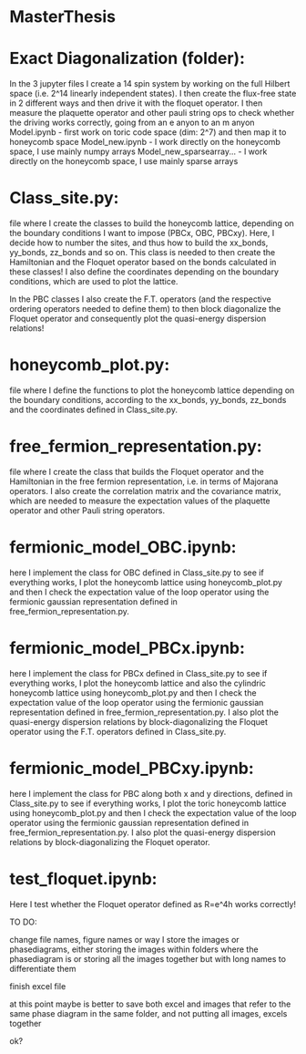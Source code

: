 # MasterThesis

# Exact Diagonalization (folder):
In the 3 jupyter files I create a 14 spin system by working on the full Hilbert space (i.e. 2^14 linearly independent states). I then create the flux-free state in 2 different ways and then drive it with the floquet operator. I then measure the plaquette operator and other pauli string ops to check whether the driving works correctly, going from an e anyon to an m anyon
Model.ipynb - first work on toric code space (dim: 2^7) and then map it to honeycomb space
Model_new.ipynb - I work directly on the honeycomb space, I use mainly numpy arrays
Model_new_sparsearray... - I work directly on the honeycomb space, I use mainly sparse arrays

# Class_site.py:
file where I create the classes to build the honeycomb lattice, depending on the boundary conditions I want to impose (PBCx, OBC, PBCxy). Here, I decide how to number the sites, and thus how to build the xx_bonds, yy_bonds, zz_bonds and so on. This class is needed to then create the Hamiltonian and the Floquet operator based on the bonds calculated in these classes! I also define the coordinates depending on the boundary conditions, which are used to plot the lattice.

In the PBC classes I also create the F.T. operators (and the respective ordering operators needed to define them) to then block diagonalize the Floquet operator and consequently plot the quasi-energy dispersion relations!

# honeycomb_plot.py:
file where I define the functions to plot the honeycomb lattice depending on the boundary conditions, according to the xx_bonds, yy_bonds, zz_bonds and the coordinates defined in Class_site.py. 

# free_fermion_representation.py:
file where I create the class that builds the Floquet operator and the Hamiltonian in the free fermion representation, i.e. in terms of Majorana operators. I also create the correlation matrix and the covariance matrix, which are needed to measure the expectation values of the plaquette operator and other Pauli string operators.

# fermionic_model_OBC.ipynb:
here I implement the class for OBC defined in Class_site.py to see if everything works, I plot the honeycomb lattice using honeycomb_plot.py and then I check the expectation value of the loop operator using the fermionic gaussian representation defined in free_fermion_representation.py. 

# fermionic_model_PBCx.ipynb:
here I implement the class for PBCx defined in Class_site.py to see if everything works, I plot the honeycomb lattice and also the cylindric honeycomb lattice using honeycomb_plot.py and then I check the expectation value of the loop operator using the fermionic gaussian representation defined in free_fermion_representation.py. I also plot the quasi-energy dispersion relations by block-diagonalizing the Floquet operator using the F.T. operators defined in Class_site.py.

# fermionic_model_PBCxy.ipynb:
here I implement the class for PBC along both x and y directions, defined in Class_site.py to see if everything works, I plot the toric honeycomb lattice using honeycomb_plot.py and then I check the expectation value of the loop operator using the fermionic gaussian representation defined in free_fermion_representation.py. I also plot the quasi-energy dispersion relations by block-diagonalizing the Floquet operator.

# test_floquet.ipynb:
Here I test whether the Floquet operator defined as R=e^4h works correctly!


TO DO:

change file names, figure names or way I store the images or phasediagrams, either storing the images within folders where the phasediagram is or storing all the images together but with long names to differentiate them

finish excel file

at this point maybe is better to save both excel and images that refer to the same phase diagram in the same folder, and not putting all images, excels together

ok?